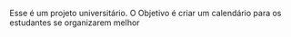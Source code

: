 Esse é um projeto universitário.
O Objetivo é criar um calendário para os estudantes se organizarem melhor
